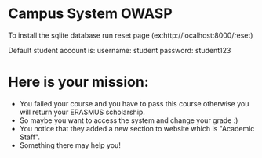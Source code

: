 # Campus System OWASP

To install the sqlite database run reset page (ex:http://localhost:8000/reset)

Default student account is:
username: student
password: student123


# Here is your mission:

* You failed your course and you have to pass this course otherwise you will return your ERASMUS scholarship.
* So maybe you want to access the system and change your grade :)
* You notice that they added a new section to website which is "Academic Staff".
* Something there may help you!
